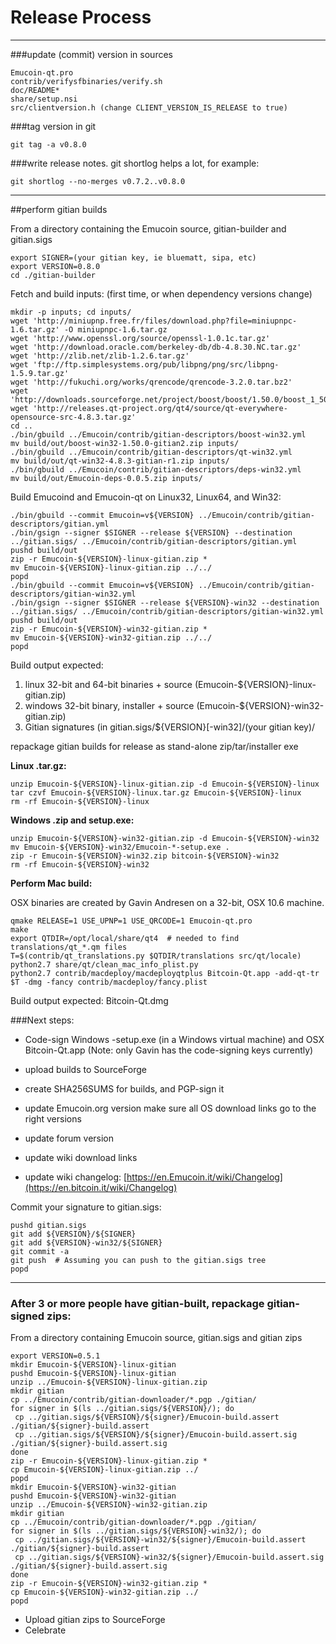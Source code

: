 Release Process
====================

* * *

###update (commit) version in sources


	Emucoin-qt.pro
	contrib/verifysfbinaries/verify.sh
	doc/README*
	share/setup.nsi
	src/clientversion.h (change CLIENT_VERSION_IS_RELEASE to true)

###tag version in git

	git tag -a v0.8.0

###write release notes. git shortlog helps a lot, for example:

	git shortlog --no-merges v0.7.2..v0.8.0

* * *

##perform gitian builds

 From a directory containing the Emucoin source, gitian-builder and gitian.sigs
  
	export SIGNER=(your gitian key, ie bluematt, sipa, etc)
	export VERSION=0.8.0
	cd ./gitian-builder

 Fetch and build inputs: (first time, or when dependency versions change)

	mkdir -p inputs; cd inputs/
	wget 'http://miniupnp.free.fr/files/download.php?file=miniupnpc-1.6.tar.gz' -O miniupnpc-1.6.tar.gz
	wget 'http://www.openssl.org/source/openssl-1.0.1c.tar.gz'
	wget 'http://download.oracle.com/berkeley-db/db-4.8.30.NC.tar.gz'
	wget 'http://zlib.net/zlib-1.2.6.tar.gz'
	wget 'ftp://ftp.simplesystems.org/pub/libpng/png/src/libpng-1.5.9.tar.gz'
	wget 'http://fukuchi.org/works/qrencode/qrencode-3.2.0.tar.bz2'
	wget 'http://downloads.sourceforge.net/project/boost/boost/1.50.0/boost_1_50_0.tar.bz2'
	wget 'http://releases.qt-project.org/qt4/source/qt-everywhere-opensource-src-4.8.3.tar.gz'
	cd ..
	./bin/gbuild ../Emucoin/contrib/gitian-descriptors/boost-win32.yml
	mv build/out/boost-win32-1.50.0-gitian2.zip inputs/
	./bin/gbuild ../Emucoin/contrib/gitian-descriptors/qt-win32.yml
	mv build/out/qt-win32-4.8.3-gitian-r1.zip inputs/
	./bin/gbuild ../Emucoin/contrib/gitian-descriptors/deps-win32.yml
	mv build/out/Emucoin-deps-0.0.5.zip inputs/

 Build Emucoind and Emucoin-qt on Linux32, Linux64, and Win32:
  
	./bin/gbuild --commit Emucoin=v${VERSION} ../Emucoin/contrib/gitian-descriptors/gitian.yml
	./bin/gsign --signer $SIGNER --release ${VERSION} --destination ../gitian.sigs/ ../Emucoin/contrib/gitian-descriptors/gitian.yml
	pushd build/out
	zip -r Emucoin-${VERSION}-linux-gitian.zip *
	mv Emucoin-${VERSION}-linux-gitian.zip ../../
	popd
	./bin/gbuild --commit Emucoin=v${VERSION} ../Emucoin/contrib/gitian-descriptors/gitian-win32.yml
	./bin/gsign --signer $SIGNER --release ${VERSION}-win32 --destination ../gitian.sigs/ ../Emucoin/contrib/gitian-descriptors/gitian-win32.yml
	pushd build/out
	zip -r Emucoin-${VERSION}-win32-gitian.zip *
	mv Emucoin-${VERSION}-win32-gitian.zip ../../
	popd

  Build output expected:

  1. linux 32-bit and 64-bit binaries + source (Emucoin-${VERSION}-linux-gitian.zip)
  2. windows 32-bit binary, installer + source (Emucoin-${VERSION}-win32-gitian.zip)
  3. Gitian signatures (in gitian.sigs/${VERSION}[-win32]/(your gitian key)/

repackage gitian builds for release as stand-alone zip/tar/installer exe

**Linux .tar.gz:**

	unzip Emucoin-${VERSION}-linux-gitian.zip -d Emucoin-${VERSION}-linux
	tar czvf Emucoin-${VERSION}-linux.tar.gz Emucoin-${VERSION}-linux
	rm -rf Emucoin-${VERSION}-linux

**Windows .zip and setup.exe:**

	unzip Emucoin-${VERSION}-win32-gitian.zip -d Emucoin-${VERSION}-win32
	mv Emucoin-${VERSION}-win32/Emucoin-*-setup.exe .
	zip -r Emucoin-${VERSION}-win32.zip bitcoin-${VERSION}-win32
	rm -rf Emucoin-${VERSION}-win32

**Perform Mac build:**

  OSX binaries are created by Gavin Andresen on a 32-bit, OSX 10.6 machine.

	qmake RELEASE=1 USE_UPNP=1 USE_QRCODE=1 Emucoin-qt.pro
	make
	export QTDIR=/opt/local/share/qt4  # needed to find translations/qt_*.qm files
	T=$(contrib/qt_translations.py $QTDIR/translations src/qt/locale)
	python2.7 share/qt/clean_mac_info_plist.py
	python2.7 contrib/macdeploy/macdeployqtplus Bitcoin-Qt.app -add-qt-tr $T -dmg -fancy contrib/macdeploy/fancy.plist

 Build output expected: Bitcoin-Qt.dmg

###Next steps:

* Code-sign Windows -setup.exe (in a Windows virtual machine) and
  OSX Bitcoin-Qt.app (Note: only Gavin has the code-signing keys currently)

* upload builds to SourceForge

* create SHA256SUMS for builds, and PGP-sign it

* update Emucoin.org version
  make sure all OS download links go to the right versions

* update forum version

* update wiki download links

* update wiki changelog: [https://en.Emucoin.it/wiki/Changelog](https://en.bitcoin.it/wiki/Changelog)

Commit your signature to gitian.sigs:

	pushd gitian.sigs
	git add ${VERSION}/${SIGNER}
	git add ${VERSION}-win32/${SIGNER}
	git commit -a
	git push  # Assuming you can push to the gitian.sigs tree
	popd

-------------------------------------------------------------------------

### After 3 or more people have gitian-built, repackage gitian-signed zips:

From a directory containing Emucoin source, gitian.sigs and gitian zips

	export VERSION=0.5.1
	mkdir Emucoin-${VERSION}-linux-gitian
	pushd Emucoin-${VERSION}-linux-gitian
	unzip ../Emucoin-${VERSION}-linux-gitian.zip
	mkdir gitian
	cp ../Emucoin/contrib/gitian-downloader/*.pgp ./gitian/
	for signer in $(ls ../gitian.sigs/${VERSION}/); do
	 cp ../gitian.sigs/${VERSION}/${signer}/Emucoin-build.assert ./gitian/${signer}-build.assert
	 cp ../gitian.sigs/${VERSION}/${signer}/Emucoin-build.assert.sig ./gitian/${signer}-build.assert.sig
	done
	zip -r Emucoin-${VERSION}-linux-gitian.zip *
	cp Emucoin-${VERSION}-linux-gitian.zip ../
	popd
	mkdir Emucoin-${VERSION}-win32-gitian
	pushd Emucoin-${VERSION}-win32-gitian
	unzip ../Emucoin-${VERSION}-win32-gitian.zip
	mkdir gitian
	cp ../Emucoin/contrib/gitian-downloader/*.pgp ./gitian/
	for signer in $(ls ../gitian.sigs/${VERSION}-win32/); do
	 cp ../gitian.sigs/${VERSION}-win32/${signer}/Emucoin-build.assert ./gitian/${signer}-build.assert
	 cp ../gitian.sigs/${VERSION}-win32/${signer}/Emucoin-build.assert.sig ./gitian/${signer}-build.assert.sig
	done
	zip -r Emucoin-${VERSION}-win32-gitian.zip *
	cp Emucoin-${VERSION}-win32-gitian.zip ../
	popd

- Upload gitian zips to SourceForge
- Celebrate 
